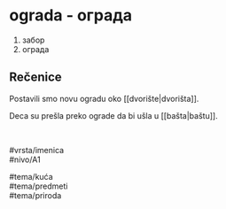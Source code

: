 # ograda - ограда

1. забор  
2. ограда  

## Rečenice

Postavili smo novu ogradu oko [[dvorište|dvorišta]].  

Deca su prešla preko ograde da bi ušla u [[bašta|baštu]].  

<br>

#vrsta/imenica  
#nivo/A1  

#tema/kuća  
#tema/predmeti  
#tema/priroda  
